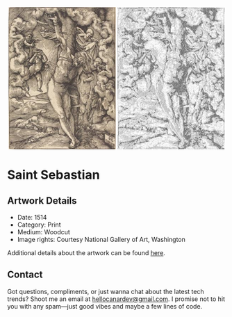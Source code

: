 <html>

<div align="center">
    <img width="49%" src="artwork.jpg" alt="artwork"/>
    <img width="49%" src="ascii_artwork.jpg" alt="artwork ASCII"/>
</div>

# Saint Sebastian

## Artwork Details

- Date: 1514
- Category: Print
- Medium: Woodcut
- Image rights: Courtesy National Gallery of Art, Washington

Additional details about the artwork can be found [here](https://www.artsy.net/artwork/hans-baldung-saint-sebastian-1).

## Contact

Got questions, compliments, or just wanna chat about the latest tech trends? Shoot me an email
at [hellocanardev@gmail.com](mailto:hellocanardev@gmail.com). I promise not to hit you with any spam—just good vibes and
maybe a few lines of code.

</html>
